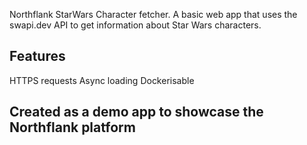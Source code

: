 Northflank StarWars Character fetcher. 
A basic web app that uses the swapi.dev API to get information about Star Wars characters.

## Features

HTTPS requests
Async loading
Dockerisable

## Created as a demo app to showcase the Northflank platform
